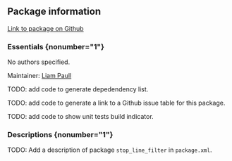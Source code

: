 <div id='stop_line_filter-autogenerated' markdown='1'>


<!-- do not edit this file, autogenerated -->

## Package information 

[Link to package on Github](github:org=duckietown,repo=Software,path=20-indefinite-navigation/stop_line_filter,branch=andrea-config)

### Essentials {nonumber="1"}

No authors specified.

Maintainer: [Liam Paull](mailto:lpaull@mit.edu)

TODO: add code to generate depedendency list.

TODO: add code to generate a link to a Github issue table for this package.

TODO: add code to show unit tests build indicator.

### Descriptions {nonumber="1"}

TODO: Add a description of package `stop_line_filter` in `package.xml`.



</div>

